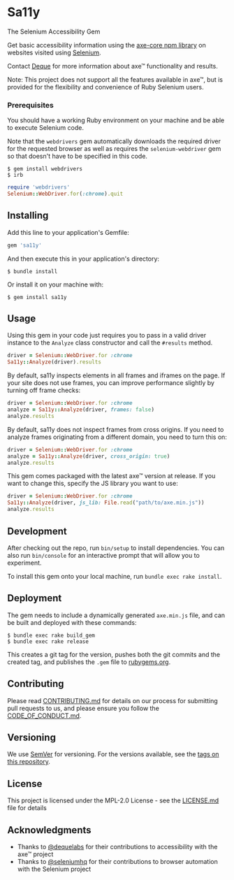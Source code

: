# Sa11y

The Selenium Accessibility Gem

Get basic accessibility information using
the [axe-core npm library](https://www.npmjs.com/package/axe-core)
on websites visited using [Selenium](https://www.selenium.dev/).

Contact [Deque](https://www.deque.com/) for more information about axe™ functionality and results.

Note: This project does not support all the features available in axe™, but is
provided for the flexibility and convenience of Ruby Selenium users. 

### Prerequisites

You should have a working Ruby environment on your machine and be able to execute Selenium code. 

Note that the `webdrivers` gem automatically downloads the required driver for the requested browser
as well as requires the `selenium-webdriver` gem so that doesn't have to be specified in this code.
```shell
$ gem install webdrivers
$ irb
```
```ruby
require 'webdrivers'
Selenium::WebDriver.for(:chrome).quit
```

## Installing

Add this line to your application's Gemfile:
```ruby
gem 'sa11y'
```

And then execute this in your application's directory:
```shell
$ bundle install
```

Or install it on your machine with:
```shell
$ gem install sa11y
```

## Usage

Using this gem in your code just requires you to pass in a valid driver instance to the `Analyze` class constructor
and call the `#results` method.
```ruby
driver = Selenium::WebDriver.for :chrome 
Sa11y::Analyze(driver).results
```

By default, sa11y inspects elements in all frames and iframes on the page.
If your site does not use frames, you can improve performance slightly by turning off frame checks:
```ruby
driver = Selenium::WebDriver.for :chrome
analyze = Sa11y::Analyze(driver, frames: false)
analyze.results
```

By default, sa11y does not inspect frames from cross origins. If you need to analyze frames
originating from a different domain, you need to turn this on:
```ruby
driver = Selenium::WebDriver.for :chrome
analyze = Sa11y::Analyze(driver, cross_origin: true)
analyze.results
```

This gem comes packaged with the latest axe™ version at release. If you want to change this, 
specify the JS library you want to use:
```ruby
driver = Selenium::WebDriver.for :chrome
Sa11y::Analyze(driver, js_lib: File.read("path/to/axe.min.js"))
analyze.results
```

## Development

After checking out the repo, run `bin/setup` to install dependencies. 
You can also run `bin/console` for an interactive prompt that will allow you to experiment.

To install this gem onto your local machine, run `bundle exec rake install`. 

## Deployment

The gem needs to include a dynamically generated `axe.min.js` file, and can be built and deployed with these commands:

```shell
$ bundle exec rake build_gem
$ bundle exec rake release
```

This creates a git tag for the version, pushes both the git commits and the created tag,
and publishes the `.gem` file to [rubygems.org](https://rubygems.org).

## Contributing

Please read [CONTRIBUTING.md](../CONTRIBUTING.md) for details on our process for submitting pull requests to us,
and please ensure you follow the [CODE_OF_CONDUCT.md](../CODE_OF_CONDUCT.md).

## Versioning

We use [SemVer](http://semver.org/) for versioning. For the versions available,
see the [tags on this repository](https://github.com/saucelabs/sa11y/tags).

## License

This project is licensed under the MPL-2.0 License - see the [LICENSE.md](LICENSE.md) file for details

## Acknowledgments

* Thanks to [@dequelabs](https://github.com/dequelabs) for their contributions to accessibility with the axe™ project
* Thanks to [@seleniumhq](https://github.com/seleniumhq) for their contributions to browser automation with the Selenium project
